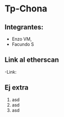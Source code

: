 # Tp-Chona

## Integrantes:
- Enzo VM, 
- Facundo S

## Link al etherscan
-Link: 

## Ej extra 
1. asd
2. asd
3. asd

